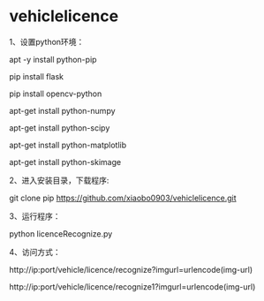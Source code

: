 # vehiclelicence
1、设置python环境：

   apt -y install python-pip

   pip install flask

   pip install opencv-python

   apt-get install python-numpy  

   apt-get install python-scipy  

   apt-get install python-matplotlib  

   apt-get install python-skimage
   
2、进入安装目录，下载程序:

   git clone pip https://github.com/xiaobo0903/vehiclelicence.git

3、运行程序：

   python licenceRecognize.py
   
4、访问方式：
    
   http://ip:port/vehicle/licence/recognize?imgurl=urlencode(img-url)

   http://ip:port/vehicle/licence/recognize1?imgurl=urlencode(img-url)
